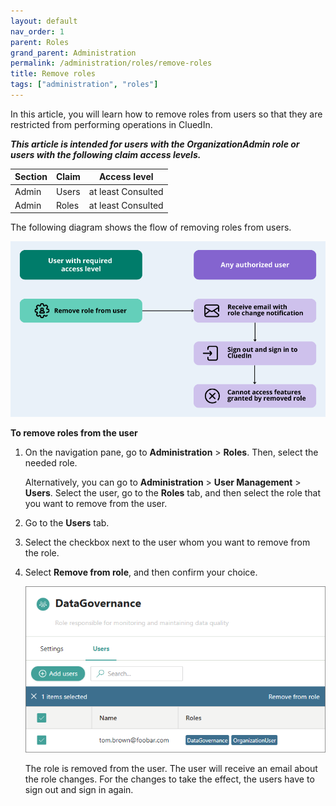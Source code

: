 ```yaml
---
layout: default
nav_order: 1
parent: Roles
grand_parent: Administration
permalink: /administration/roles/remove-roles
title: Remove roles
tags: ["administration", "roles"]
---
```


In this article, you will learn how to remove roles from users so that they are restricted from performing operations in CluedIn.

**_This article is intended for users with the OrganizationAdmin role or users with the following claim access levels._**

| Section | Claim | Access level |
|--|--|--|
| Admin | Users | at least Consulted |
| Admin | Roles | at least Consulted |

The following diagram shows the flow of removing roles from users.

![remove-role-diagram.png](../../assets/images/administration/roles/remove-role-diagram.png)

**To remove roles from the user**

1. On the navigation pane, go to **Administration** > **Roles**. Then, select the needed role.

    Alternatively, you can go to **Administration** > **User Management** > **Users**. Select the user, go to the **Roles** tab, and then select the role that you want to remove from the user.

1. Go to the **Users** tab.

1. Select the checkbox next to the user whom you want to remove from the role.

1. Select **Remove from role**, and then confirm your choice.

    ![remove-role-1.png](../../assets/images/administration/roles/remove-role-1.png)

    The role is removed from the user. The user will receive an email about the role changes. For the changes to take the effect, the users have to sign out and sign in again.